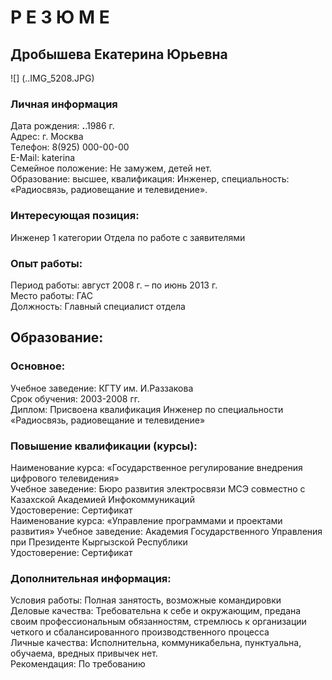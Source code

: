 # Р Е З Ю М Е

## Дробышева Екатерина Юрьевна
![] (..IMG_5208.JPG)
### Личная информация
Дата рождения:	__.__.1986 г.  
Адрес:	г. Москва  
Телефон:	8(925) 000-00-00  
E-Mail:	katerina  
Семейное положение:	Не замужем, детей нет.  
Образование:	высшее,
квалификация: Инженер,
специальность: «Радиосвязь, радиовещание и телевидение».

### Интересующая позиция:
Инженер 1 категории Отдела по работе с заявителями

### Опыт работы:
Период работы:	август 2008 г. – по июнь 2013 г.  
Место работы:	ГАС   
Должность:	Главный специалист отдела  

## Образование:
### Основное:
Учебное заведение:	КГТУ им. И.Раззакова  
Срок обучения:	2003-2008 гг.  
Диплом:	Присвоена квалификация Инженер по специальности «Радиосвязь, радиовещание и телевидение»  
### Повышение квалификации (курсы):
Наименование курса:	«Государственное регулирование внедрения цифрового телевидения»  
Учебное заведение:	Бюро развития электросвязи МСЭ совместно с Казахской Академией Инфокоммуникаций  
Удостоверение:	Сертификат  
Наименование курса:	«Управление программами и проектами развития»
Учебное заведение:	Академия Государственного Управления при Президенте Кыргызской Республики  
Удостоверение:	Сертификат  

### Дополнительная информация:
Условия работы:	Полная занятость, возможные командировки  
Деловые качества:	Требовательна к себе и окружающим, предана своим профессиональным обязанностям, стремлюсь к организации четкого и сбалансированного производственного процесса  
Личные качества:	Исполнительна, коммуникабельна, пунктуальна, обучаема, вредных привычек нет.  
Рекомендация:	По требованию


